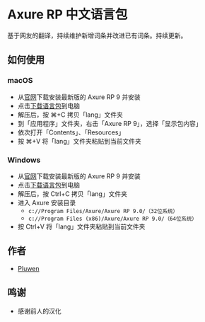 # Axure RP 中文语言包
基于网友的翻译，持续维护新增词条并改进已有词条。持续更新。

## 如何使用

### macOS
* 从[官网](https://www.axure.com/)下载安装最新版的 Axure RP 9 并安装
* 点击[下载语言包](https://github.com/pluwen/axure-rp-cn-lang/archive/master.zip)到电脑
* 解压后，按 ⌘+C 拷贝「lang」文件夹
* 到「应用程序」文件夹，右击「Axure RP 9」，选择「显示包内容」
* 依次打开「Contents」、「Resources」
* 按 ⌘+V 将「lang」文件夹粘贴到当前文件夹

### Windows
* 从[官网](https://www.axure.com/)下载安装最新版的 Axure RP 9 并安装
* 点击[下载语言包](https://github.com/pluwen/axure-rp-cn-lang/archive/master.zip)到电脑
* 解压后，按 Ctrl+C 拷贝「lang」文件夹
* 进入 Axure 安装目录
  * ``c://Program Files/Axure/Axure RP 9.0/（32位系统）``
  * ``c://Program Files (x86)/Axure/Axure RP 9.0/（64位系统）``
* 按 Ctrl+V 将「lang」文件夹粘贴到当前文件夹

## 作者
* [Pluwen](https://twitter.com/pluwen)

## 鸣谢
* 感谢前人的汉化